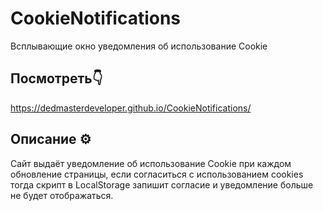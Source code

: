 # CookieNotifications
Всплывающие окно уведомления об использование Cookie

## Посмотреть👇
https://dedmasterdeveloper.github.io/CookieNotifications/

## Описание ⚙️
Сайт выдаёт уведомление об использование Cookie при каждом обновление страницы, если согласиться с использованием cookies тогда скрипт в LocalStorage запишит согласие и уведомление больше не будет отображаться.